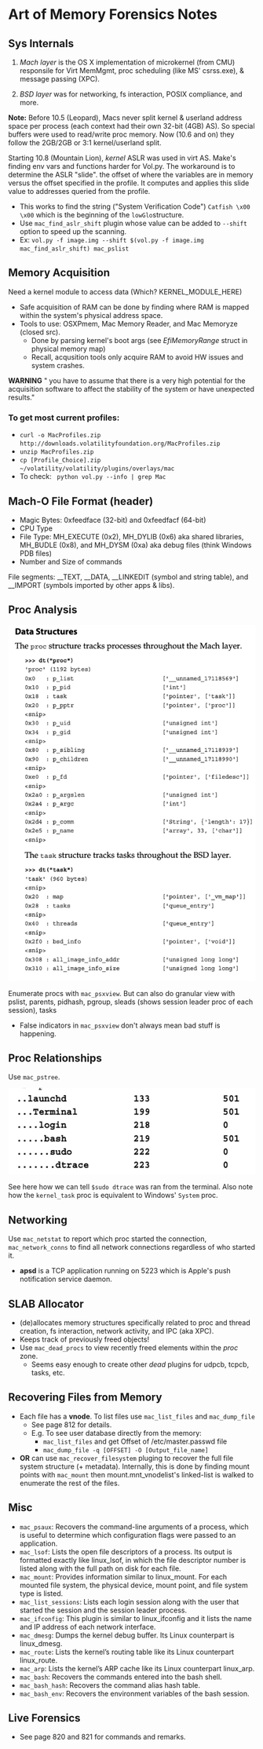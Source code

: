 # Art of Memory Forensics Notes

## Sys Internals

1. _Mach layer_ is the OS X implementation of microkernel (from CMU) responsile for Virt MemMgmt, proc scheduling (like MS' csrss.exe), & message passing (XPC).

2. _BSD layer_ was for networking, fs interaction, POSIX compliance, and more.


**Note:** Before 10.5 (Leopard), Macs never split kernel & userland address space per process (each context had their own 32-bit (4GB) AS). So special buffers were used to read/write proc memory. Now (10.6 and on) they follow the 2GB/2GB or 3:1 kernel/userland split. 

Starting 10.8 (Mountain Lion), _kernel_ ASLR was used in virt AS. Make's finding env vars and functions harder for Vol.py. The workaround is to determine the ASLR "slide". the offset of where the variables are in memory versus the offset specified in the profile. It computes and applies this slide value to addresses queried from the profile.

- This works to find the string ("System Verification Code") `Catfish \x00 \x00` which is the beginning of the `lowGlo`structure. 
- Use `mac_find_aslr_shift` plugin whose value can be added to `--shift` option to speed up the scanning.
- Ex: `vol.py -f image.img --shift $(vol.py -f image.img mac_find_aslr_shift) mac_pslist`

## Memory Acquisition

Need a kernel module to access data (Which? KERNEL_MODULE_HERE)

- Safe acquisition of RAM can be done by finding where RAM is
  mapped within the system's physical address space.
- Tools to use: OSXPmem, Mac Memory Reader, and Mac Memoryze (closed src).
	- Done by parsing kernel's boot args (see _EfiMemoryRange_ struct in physical memory map)
	- Recall, acqusition tools only acquire RAM to avoid HW issues and system crashes.

**WARNING** " you have to assume that there is a very high potential for the acquisition software to affect the stability of the system or have unexpected results."

### To get most current profiles: 

- `curl -o MacProfiles.zip http://downloads.volatilityfoundation.org/MacProfiles.zip`
- `unzip MacProfiles.zip`
- `cp [Profile_Choice].zip  ~/volatility/volatility/plugins/overlays/mac`
- To check: ` python vol.py --info | grep Mac`

## Mach-O File Format (header)

- Magic Bytes: 0xfeedface (32-bit) and 0xfeedfacf (64-bit)
- CPU Type
- File Type: MH_EXECUTE (0x2), MH_DYLIB (0x6) aka shared libraries, MH_BUDLE (0x8), and MH_DYSM (0xa) aka debug files (think Windows PDB files)
- Number and Size of commands

File segments: __TEXT, __DATA, __LINKEDIT (symbol and string table), and __IMPORT (symbols imported by other apps & libs).

## Proc Analysis

![Mac_structs](mac_structs.png)

Enumerate procs with `mac_psxview`. But can also do granular view with pslist, parents, pidhash, pgroup, sleads (shows session leader proc of each session), tasks

- False indicators in `mac_psxview` don't always mean bad stuff is happening.

## Proc Relationships

Use `mac_pstree`.

![mac_pstree output](mac_pstree_output.png)

See here how we can tell `$sudo dtrace` was ran from the terminal. Also note how the `kernel_task` proc is equivalent to Windows' `System` proc.

## Networking

Use `mac_netstat` to report which proc started the connection, `mac_network_conns` to find all network connections regardless of who started it.

- **apsd** is a TCP application running on 5223 which is Apple's
  push notification service daemon.


## SLAB Allocator

- (de)allocates memory structures specifically related to proc and thread creation, fs interaction, network activity, and IPC (aka XPC).
- Keeps track of previously freed objects!
- Use `mac_dead_procs` to view recently freed elements within the _proc_ zone.
	- Seems easy enough to create other _dead_ plugins for udpcb, tcpcb, tasks, etc.

## Recovering Files from Memory

- Each file has a **vnode**. To list files use `mac_list_files` and `mac_dump_file`
	- See page 812 for details.
	- E.g. To see user database directly from the memory:
		- `mac_list_files` and get Offset of
		  /etc/master.passwd file
		- `mac_dump_file -q [OFFSET] -O [Output_file_name]` 
- **OR** can use `mac_recover_filesystem` pluging to recover the full file system structure (+ metadata). Internally, this is done by finding mount points with `mac_mount` then mount.mnt_vnodelist's linked-list is walked to enumerate the rest of the files.

## Misc

- `mac_psaux`: Recovers the command-line arguments of a process, which is useful to determine which configuration flags were passed to an application.
- `mac_lsof`: Lists the open file descriptors of a process. Its output is formatted exactly like linux_lsof, in which the file descriptor number is listed along with the full path on disk for each file. 
- `mac_mount`: Provides information similar to linux_mount. For each mounted file system, the physical device, mount point, and file system type is listed.
- `mac_list_sessions`: Lists each login session along with the user that started the session and the session leader process.
- `mac_ifconfig`: This plugin is similar to linux_ifconfig and it lists the name and IP address of each network interface.
- `mac_dmesg`: Dumps the kernel debug buffer. Its Linux counterpart is linux_dmesg.
- `mac_route`: Lists the kernel’s routing table like its Linux counterpart linux_route.
- `mac_arp`: Lists the kernel’s ARP cache like its Linux counterpart linux_arp. 
- `mac_bash`: Recovers the commands entered into the bash shell.
- `mac_bash_hash`: Recovers the command alias hash table.
- `mac_bash_env`: Recovers the environment variables of the bash session.

## Live Forensics

- See page 820 and 821 for commands and remarks.
